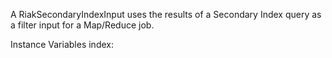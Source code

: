 A RiakSecondaryIndexInput uses the results of a Secondary Index query as a filter input for a Map/Reduce job.

Instance Variables
	index:		<aRiakIndex>



